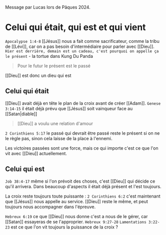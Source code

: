 Message par Lucas lors de Pâques 2024.
# Celui qui était, qui est et qui vient
`Apocalypse 1:4-8` [[Jésus]] nous a fait comme sacrificateur, comme la tribu de [[Lévi]], car on a pas besoin d'intermédiaire pour parler avec [[Dieu]].
`Hier est derrière, demain est un cadeau, c'est pourquoi on appelle ça le présent` - la tortue dans Kung Du Panda
> Pour le futur le présent est le passé

[[Dieu]] est donc un dieu qui est
## Celui qui était
[[Dieu]] avait déjà en tête le plan de la croix avant de créer [[Adam]].
`Genese 3:14-15` il était déjà prévu que [[Jésus]] soit vainqueur face au [[Satan|diable]] 

> [[Dieu]] a voulu une relation d'amour

`2 Corinthiens 5:17` le passé qui devrait être passé reste le présent si on ne le règle pas, sinon cela laisse de la place à l'ennemi.

Les victoires passées sont une force, mais ce qui importe c'est ce que l'on vit avec [[Dieu]] actuellement.
## Celui qui est
`Job 38:4-17` même si l'on prévoit des choses, c'est [[Dieu]] qui décide ce qu'il arrivera.
Dans beaucoup d'aspects il était déjà présent et l'est toujours.

La croix reste toujours toute puissante : `2 Corinthiens 6:2` c'est maintenant que [[Jésus]] nous appelle au service.
[[Dieu]] reste le même, et peut toujours nous accompagner dans l'épreuve.

`Hebreux 6:19` ce que [[Dieu]] nous donne c'est a nous de le gérer, car [[Satan]] essayeras de se l'approprier.
`Hebreux 9:27-28` 
`Lamentations 3:22-23` est ce que l'on vit toujours la puissance de la croix ?